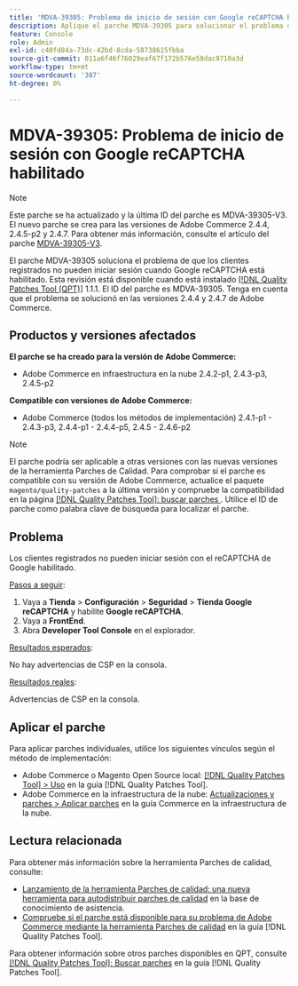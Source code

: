 ```yaml
---
title: 'MDVA-39305: Problema de inicio de sesión con Google reCAPTCHA habilitado'
description: Aplique el parche MDVA-39305 para solucionar el problema de Adobe Commerce en el que los clientes registrados no pueden iniciar sesión cuando Google reCAPTCHA está habilitado.
feature: Console
role: Admin
exl-id: c40fd84a-73dc-42bd-8cda-58738615fbba
source-git-commit: 011a6f46f76029eaf67f172b576e58dac9710a3d
workflow-type: tm+mt
source-wordcount: '387'
ht-degree: 0%

---
```


# MDVA-39305: Problema de inicio de sesión con Google reCAPTCHA habilitado

>[!NOTE]
>
>Este parche se ha actualizado y la última ID del parche es MDVA-39305-V3. El nuevo parche se crea para las versiones de Adobe Commerce 2.4.4, 2.4.5-p2 y 2.4.7. Para obtener más información, consulte el artículo del parche [MDVA-39305-V3](https://experienceleague.adobe.com/en/docs/commerce-operations/tools/quality-patches-tool/patches-available-in-qpt/v1-1-58/mdva-39305-v3-login-issue-with-enabled-google-recaptcha).

El parche MDVA-39305 soluciona el problema de que los clientes registrados no pueden iniciar sesión cuando Google reCAPTCHA está habilitado. Esta revisión está disponible cuando está instalado [[!DNL Quality Patches Tool (QPT)]](https://experienceleague.adobe.com/en/docs/commerce-operations/tools/quality-patches-tool/quality-patches-tool-to-self-serve-quality-patches) 1.1.1. El ID del parche es MDVA-39305. Tenga en cuenta que el problema se solucionó en las versiones 2.4.4 y 2.4.7 de Adobe Commerce.

## Productos y versiones afectados

**El parche se ha creado para la versión de Adobe Commerce:**

* Adobe Commerce en infraestructura en la nube 2.4.2-p1, 2.4.3-p3, 2.4.5-p2

**Compatible con versiones de Adobe Commerce:**

* Adobe Commerce (todos los métodos de implementación) 2.4.1-p1 - 2.4.3-p3, 2.4.4-p1 - 2.4.4-p5, 2.4.5 - 2.4.6-p2

>[!NOTE]
>
>El parche podría ser aplicable a otras versiones con las nuevas versiones de la herramienta Parches de Calidad. Para comprobar si el parche es compatible con su versión de Adobe Commerce, actualice el paquete `magento/quality-patches` a la última versión y compruebe la compatibilidad en la página [[!DNL Quality Patches Tool]: buscar parches ](https://experienceleague.adobe.com/en/docs/commerce-operations/tools/quality-patches-tool/quality-patches-tool-to-self-serve-quality-patches). Utilice el ID de parche como palabra clave de búsqueda para localizar el parche.

## Problema

Los clientes registrados no pueden iniciar sesión con el reCAPTCHA de Google habilitado.

<u>Pasos a seguir</u>:

1. Vaya a **Tienda** > **Configuración** > **Seguridad** > **Tienda Google reCAPTCHA** y habilite **Google reCAPTCHA**.
1. Vaya a **FrontEnd**.
1. Abra **Developer Tool Console** en el explorador.

<u>Resultados esperados</u>:

No hay advertencias de CSP en la consola.

<u>Resultados reales</u>:

Advertencias de CSP en la consola.

## Aplicar el parche

Para aplicar parches individuales, utilice los siguientes vínculos según el método de implementación:

* Adobe Commerce o Magento Open Source local: [[!DNL Quality Patches Tool] > Uso](/help/tools/quality-patches-tool/usage.md) en la guía [!DNL Quality Patches Tool].
* Adobe Commerce en la infraestructura de la nube: [Actualizaciones y parches > Aplicar parches](https://experienceleague.adobe.com/docs/commerce-cloud-service/user-guide/develop/upgrade/apply-patches.html) en la guía Commerce en la infraestructura de la nube.

## Lectura relacionada

Para obtener más información sobre la herramienta Parches de calidad, consulte:

* [Lanzamiento de la herramienta Parches de calidad: una nueva herramienta para autodistribuir parches de calidad](https://experienceleague.adobe.com/en/docs/commerce-operations/tools/quality-patches-tool/quality-patches-tool-to-self-serve-quality-patches) en la base de conocimiento de asistencia.
* [Compruebe si el parche está disponible para su problema de Adobe Commerce mediante la herramienta Parches de calidad](/help/tools/quality-patches-tool/patches-available-in-qpt/check-patch-for-magento-issue-with-magento-quality-patches.md) en la guía [!DNL Quality Patches Tool].

Para obtener información sobre otros parches disponibles en QPT, consulte [[!DNL Quality Patches Tool]: Buscar parches](https://experienceleague.adobe.com/tools/commerce-quality-patches/index.html) en la guía [!DNL Quality Patches Tool].
